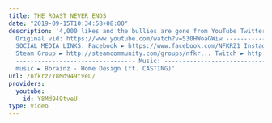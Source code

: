 ```yaml
---
title: THE ROAST NEVER ENDS
date: "2019-09-15T10:34:58+08:00"
description: '4,000 likes and the bullies are gone from YouTube Twitter ► https://twitter.com/NFKRZAlt
  Original vid: https://www.youtube.com/watch?v=530HWoaGWiw ---------------------------------
  SOCIAL MEDIA LINKS: Facebook ► https://www.facebook.com/NFKRZ1 Instagram ► https://instagram.com/roman_nfkrz/
  Steam Group ► http://steamcommunity.com/groups/nfkr... Twitch ► http://www.twitch.tv/nfkrz
  --------------------------------- Music: --------------------------------- Outro
  music ► Bbrainz - Home Design (ft. CASTING)'
url: /nfkrz/Y8Md949tveU/
providers:
  youtube:
    id: Y8Md949tveU
type: video
---
```

